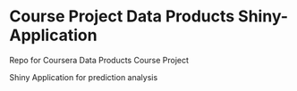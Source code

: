 # Course Project Data Products Shiny-Application
Repo for Coursera Data Products Course Project

Shiny Application for prediction analysis


